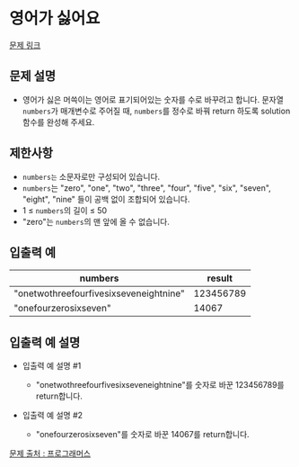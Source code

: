 # 영어가 싫어요

[문제 링크](https://school.programmers.co.kr/learn/courses/30/lessons/120894)

## 문제 설명

- 영어가 싫은 머쓱이는 영어로 표기되어있는 숫자를 수로 바꾸려고 합니다. 문자열 `numbers`가 매개변수로 주어질 때, `numbers`를 정수로 바꿔 return 하도록 solution 함수를 완성해 주세요.

## 제한사항

- `numbers는` 소문자로만 구성되어 있습니다.
- `numbers`는 "zero", "one", "two", "three", "four", "five", "six", "seven", "eight", "nine" 들이 공백 없이 조합되어 있습니다.
- 1 ≤ `numbers`의 길이 ≤ 50
- "zero"는 `numbers`의 맨 앞에 올 수 없습니다.

## 입출력 예

| numbers                                | result    |
| -------------------------------------- | --------- |
| "onetwothreefourfivesixseveneightnine" | 123456789 |
| "onefourzerosixseven"                  | 14067     |

## 입출력 예 설명

- 입출력 예 설명 #1

  - "onetwothreefourfivesixseveneightnine"를 숫자로 바꾼 123456789를 return합니다.

- 입출력 예 설명 #2

  - "onefourzerosixseven"를 숫자로 바꾼 14067를 return합니다.

[문제 출처 : 프로그래머스](https://school.programmers.co.kr/learn/challenges?order=acceptance_desc&levels=0)
